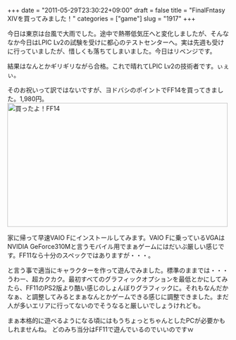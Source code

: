 +++
date = "2011-05-29T23:30:22+09:00"
draft = false
title = "FinalFntasy XIVを買ってみました！"
categories = ["game"]
slug = "1917"
+++

今日は東京は台風で大雨でした。途中で熱帯低気圧へと変化しましたが、そんななか今日はLPIC Lv2の試験を受けに都心のテストセンターへ。実は先週も受けに行っていましたが、惜しくも落ちてしまいました。今日はリベンジです。

結果はなんとかギリギリながら合格。これで晴れてLPIC Lv2の技術者です。ぃぇぃ。

そのお祝いって訳ではないですが、ヨドバシのポイントでFF14を買ってきました。1,980円。
<a href="http://www.flickr.com/photos/keruru/5772089842/" title="買ったよ！FF14 by けるる, on Flickr"><img src="http://farm6.static.flickr.com/5181/5772089842_5c79b8aa86.jpg" width="500" height="281" alt="買ったよ！FF14"/></a>

家に帰って早速VAIO Fにインストールしてみます。VAIO Fに乗っているVGAはNVIDIA GeForce310Mと言うモバイル用でまぁゲームにはだいぶ厳しい感じです。FF11なら十分のスペックではありますが・・・。

と言う事で適当にキャラクターを作って遊んでみました。標準のままでは・・・うわー、超カクカク。最初すべてのグラフィックオプションを最低とかにしてみたら、FF11のPS2版より酷い感じのしょんぼりグラフィックに。それもなんだかなぁ、と調整してみるとまぁなんとかゲームできる感じに調整できました。まだ人が多いエリアに行ってないのでそうなると厳しいでしょうけれども。

まぁ本格的に遊べるようになる頃にはもうちょっとちゃんとしたPCが必要かもしれませんね。
どのみち当分はFF11で遊んでいるのでいいのですｗ
